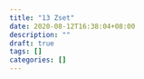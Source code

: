 ```yaml
---
title: "13 Zset"
date: 2020-08-12T16:38:04+08:00
description: ""
draft: true
tags: []
categories: []
---
```


